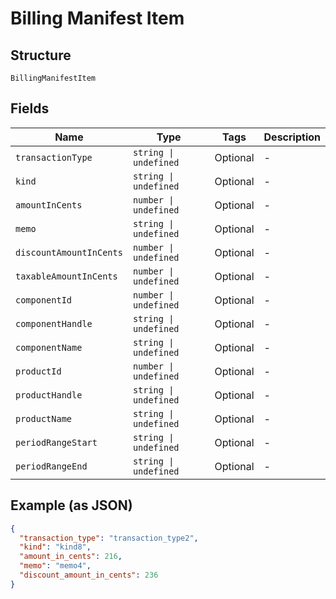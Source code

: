 
# Billing Manifest Item

## Structure

`BillingManifestItem`

## Fields

| Name | Type | Tags | Description |
|  --- | --- | --- | --- |
| `transactionType` | `string \| undefined` | Optional | - |
| `kind` | `string \| undefined` | Optional | - |
| `amountInCents` | `number \| undefined` | Optional | - |
| `memo` | `string \| undefined` | Optional | - |
| `discountAmountInCents` | `number \| undefined` | Optional | - |
| `taxableAmountInCents` | `number \| undefined` | Optional | - |
| `componentId` | `number \| undefined` | Optional | - |
| `componentHandle` | `string \| undefined` | Optional | - |
| `componentName` | `string \| undefined` | Optional | - |
| `productId` | `number \| undefined` | Optional | - |
| `productHandle` | `string \| undefined` | Optional | - |
| `productName` | `string \| undefined` | Optional | - |
| `periodRangeStart` | `string \| undefined` | Optional | - |
| `periodRangeEnd` | `string \| undefined` | Optional | - |

## Example (as JSON)

```json
{
  "transaction_type": "transaction_type2",
  "kind": "kind8",
  "amount_in_cents": 216,
  "memo": "memo4",
  "discount_amount_in_cents": 236
}
```

